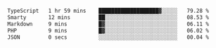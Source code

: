 <!--START_SECTION:waka-->

```txt
TypeScript   1 hr 59 mins    ███████████████████▓░░░░░   79.28 %
Smarty       12 mins         ██░░░░░░░░░░░░░░░░░░░░░░░   08.53 %
Markdown     9 mins          █▓░░░░░░░░░░░░░░░░░░░░░░░   06.11 %
PHP          9 mins          █▓░░░░░░░░░░░░░░░░░░░░░░░   06.02 %
JSON         0 secs          ░░░░░░░░░░░░░░░░░░░░░░░░░   00.04 %
```

<!--END_SECTION:waka-->
